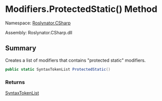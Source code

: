 # Modifiers\.ProtectedStatic\(\) Method

Namespace: [Roslynator.CSharp](../../README.md)

Assembly: Roslynator\.CSharp\.dll

## Summary

Creates a list of modifiers that contains "protected static" modifiers\.

```csharp
public static SyntaxTokenList ProtectedStatic()
```

### Returns

[SyntaxTokenList](https://docs.microsoft.com/en-us/dotnet/api/microsoft.codeanalysis.syntaxtokenlist)


